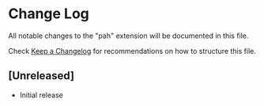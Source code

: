# Change Log

All notable changes to the "pah" extension will be documented in this file.

Check [Keep a Changelog](http://keepachangelog.com/) for recommendations on how to structure this file.

## [Unreleased]

- Initial release